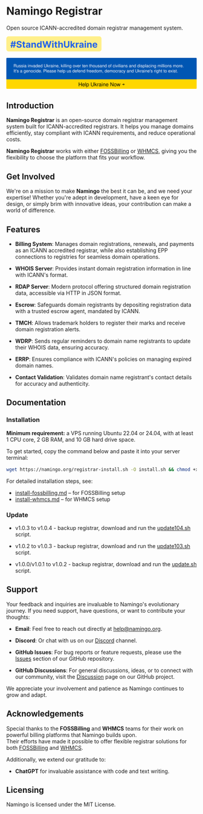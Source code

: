 # Namingo Registrar

Open source ICANN-accredited domain registrar management system.

[![StandWithUkraine](https://raw.githubusercontent.com/vshymanskyy/StandWithUkraine/main/badges/StandWithUkraine.svg)](https://github.com/vshymanskyy/StandWithUkraine/blob/main/docs/README.md)

[![SWUbanner](https://raw.githubusercontent.com/vshymanskyy/StandWithUkraine/main/banner2-direct.svg)](https://github.com/vshymanskyy/StandWithUkraine/blob/main/docs/README.md)

## Introduction

**Namingo Registrar** is an open-source domain registrar management system built for ICANN-accredited registrars. It helps you manage domains efficiently, stay compliant with ICANN requirements, and reduce operational costs.

**Namingo Registrar** works with either [FOSSBilling](https://fossbilling.org/) or [WHMCS](https://www.whmcs.com/), giving you the flexibility to choose the platform that fits your workflow.

## Get Involved

We're on a mission to make **Namingo** the best it can be, and we need your expertise! Whether you're adept in development, have a keen eye for design, or simply brim with innovative ideas, your contribution can make a world of difference.

## Features

- **Billing System**: Manages domain registrations, renewals, and payments as an ICANN accredited registrar, while also establishing EPP connections to registries for seamless domain operations.

- **WHOIS Server**: Provides instant domain registration information in line with ICANN's format.

- **RDAP Server**: Modern protocol offering structured domain registration data, accessible via HTTP in JSON format.

- **Escrow**: Safeguards domain registrants by depositing registration data with a trusted escrow agent, mandated by ICANN.

- **TMCH**: Allows trademark holders to register their marks and receive domain registration alerts.

- **WDRP**: Sends regular reminders to domain name registrants to update their WHOIS data, ensuring accuracy.

- **ERRP**: Ensures compliance with ICANN's policies on managing expired domain names.

- **Contact Validation**: Validates domain name registrant's contact details for accuracy and authenticity.

## Documentation

### Installation

**Minimum requirement:** a VPS running Ubuntu 22.04 or 24.04, with at least 1 CPU core, 2 GB RAM, and 10 GB hard drive space.

To get started, copy the command below and paste it into your server terminal:

```bash
wget https://namingo.org/registrar-install.sh -O install.sh && chmod +x install.sh && ./install.sh
```

For detailed installation steps, see:

- [install-fossbilling.md](install-fossbilling.md) – for FOSSBilling setup  
- [install-whmcs.md](install-whmcs.md) – for WHMCS setup

### Update

- v1.0.3 to v1.0.4 - backup registrar, download and run the [update104.sh](update104.sh) script.

- v1.0.2 to v1.0.3 - backup registrar, download and run the [update103.sh](update103.sh) script.

- v1.0.0/v1.0.1 to v1.0.2 - backup registrar, download and run the [update.sh](update.sh) script.

## Support

Your feedback and inquiries are invaluable to Namingo's evolutionary journey. If you need support, have questions, or want to contribute your thoughts:

- **Email**: Feel free to reach out directly at [help@namingo.org](mailto:help@namingo.org).

- **Discord**: Or chat with us on our [Discord](https://discord.gg/97R9VCrWgc) channel.
  
- **GitHub Issues**: For bug reports or feature requests, please use the [Issues](https://github.com/getnamingo/registrar/issues) section of our GitHub repository.

- **GitHub Discussions**: For general discussions, ideas, or to connect with our community, visit the [Discussion](https://github.com/getnamingo/registrar/discussions) page on our GitHub project.

We appreciate your involvement and patience as Namingo continues to grow and adapt.

## Acknowledgements

Special thanks to the **FOSSBilling** and **WHMCS** teams for their work on powerful billing platforms that Namingo builds upon.  
Their efforts have made it possible to offer flexible registrar solutions for both [FOSSBilling](https://fossbilling.org/) and [WHMCS](https://www.whmcs.com/).

Additionally, we extend our gratitude to:
- **ChatGPT** for invaluable assistance with code and text writing.

## Licensing

Namingo is licensed under the MIT License.